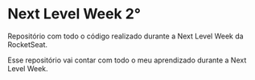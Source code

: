 # Next Level Week 2°

Repositório com todo o código realizado durante a Next Level Week da RocketSeat.

Esse repositório vai contar com todo o meu aprendizado durante a Next Level Week.
